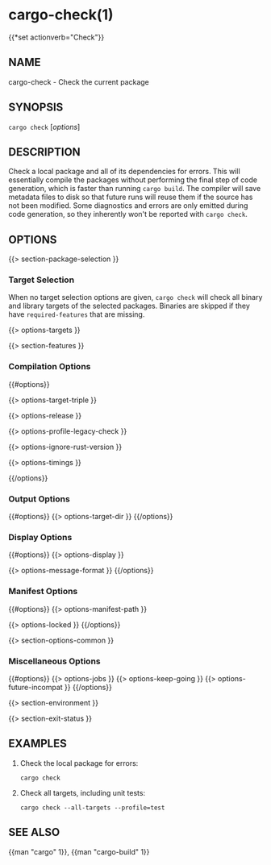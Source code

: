 # cargo-check(1)
{{*set actionverb="Check"}}

## NAME

cargo-check - Check the current package

## SYNOPSIS

`cargo check` [_options_]

## DESCRIPTION

Check a local package and all of its dependencies for errors. This will
essentially compile the packages without performing the final step of code
generation, which is faster than running `cargo build`. The compiler will save
metadata files to disk so that future runs will reuse them if the source has
not been modified. Some diagnostics and errors are only emitted during code
generation, so they inherently won't be reported with `cargo check`.

## OPTIONS

{{> section-package-selection }}

### Target Selection

When no target selection options are given, `cargo check` will check all
binary and library targets of the selected packages. Binaries are skipped if
they have `required-features` that are missing.

{{> options-targets }}

{{> section-features }}

### Compilation Options

{{#options}}

{{> options-target-triple }}

{{> options-release }}

{{> options-profile-legacy-check }}

{{> options-ignore-rust-version }}

{{> options-timings }}

{{/options}}

### Output Options

{{#options}}
{{> options-target-dir }}
{{/options}}

### Display Options

{{#options}}
{{> options-display }}

{{> options-message-format }}
{{/options}}

### Manifest Options

{{#options}}
{{> options-manifest-path }}

{{> options-locked }}
{{/options}}

{{> section-options-common }}

### Miscellaneous Options

{{#options}}
{{> options-jobs }}
{{> options-keep-going }}
{{> options-future-incompat }}
{{/options}}

{{> section-environment }}

{{> section-exit-status }}

## EXAMPLES

1. Check the local package for errors:

       cargo check

2. Check all targets, including unit tests:

       cargo check --all-targets --profile=test

## SEE ALSO
{{man "cargo" 1}}, {{man "cargo-build" 1}}
